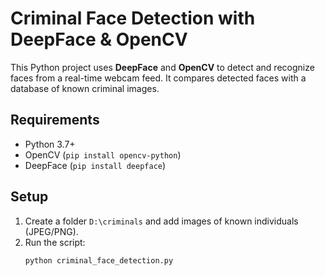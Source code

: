 # Criminal Face Detection with DeepFace & OpenCV

This Python project uses **DeepFace** and **OpenCV** to detect and recognize faces from a real-time webcam feed. It compares detected faces with a database of known criminal images.

## Requirements
- Python 3.7+
- OpenCV (`pip install opencv-python`)
- DeepFace (`pip install deepface`)

## Setup
1. Create a folder `D:\criminals` and add images of known individuals (JPEG/PNG).
2. Run the script:
   ```bash
   python criminal_face_detection.py
